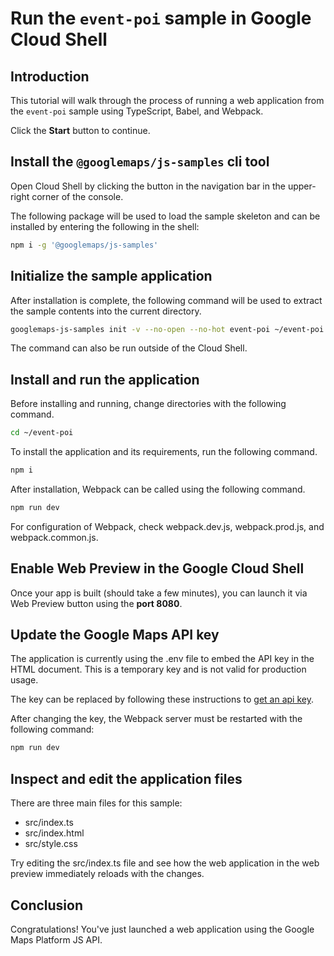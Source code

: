 # Run the `event-poi` sample in Google Cloud Shell

<walkthrough-tutorial-duration duration="10"/>

## Introduction

This tutorial will walk through the process of running a web application from
the `event-poi` sample using TypeScript, Babel, and Webpack.

Click the **Start** button to continue.

## Install the `@googlemaps/js-samples` cli tool

Open Cloud Shell by clicking the
<walkthrough-cloud-shell-icon></walkthrough-cloud-shell-icon> button in the
navigation bar in the upper-right corner of the console.

The following package will be used to load the sample skeleton and can be
installed by entering the following in the shell:

```bash
npm i -g '@googlemaps/js-samples'
```

## Initialize the sample application

After installation is complete, the following command will be used to extract
the sample contents into the current directory.

```bash
googlemaps-js-samples init -v --no-open --no-hot event-poi ~/event-poi
```

The command can also be run outside of the Cloud Shell.

## Install and run the application

Before installing and running, change directories with the following command.

```bash
cd ~/event-poi
```

To install the application and its requirements, run the following command.

```bash
npm i
```

After installation, Webpack can be called using the following command.

```bash
npm run dev
```

For configuration of Webpack, check
<walkthrough-editor-open-file filePath="~/event-poi/webpack.dev.js">webpack.dev.js</walkthrough-editor-open-file>,
<walkthrough-editor-open-file filePath="~/event-poi/webpack.prod.js">webpack.prod.js</walkthrough-editor-open-file>,
and
<walkthrough-editor-open-file filePath="~/event-poi/webpack.common.js">webpack.common.js</walkthrough-editor-open-file>.

## Enable Web Preview in the Google Cloud Shell

Once your app is built (should take a few minutes), you can launch it via
<walkthrough-spotlight-pointer target="cloudshell" spotlightId="devshell-web-preview-button">Web
Preview button</walkthrough-spotlight-pointer> using the **port 8080**.

## Update the Google Maps API key

The application is currently using the
<walkthrough-editor-open-file filePath="~/event-poi/.env">.env</walkthrough-editor-open-file>
file to embed the API key in the HTML document. This is a temporary key and is
not valid for production usage.

The key can be replaced by following these instructions to
[get an api key](https://developers.google.com/maps/documentation/javascript/get-api-key).

After changing the key, the Webpack server must be restarted with the following
command:

```bash
npm run dev
```

## Inspect and edit the application files

There are three main files for this sample:

*   <walkthrough-editor-open-file filePath="~/event-poi/src/index.ts">src/index.ts</walkthrough-editor-open-file>
*   <walkthrough-editor-open-file filePath="~/event-poi/src/index.html">src/index.html</walkthrough-editor-open-file>
*   <walkthrough-editor-open-file filePath="~/event-poi/src/style.css">src/style.css</walkthrough-editor-open-file>

Try editing the <walkthrough-editor-open-file filePath="~/event-poi/src/index.ts">src/index.ts</walkthrough-editor-open-file> file and see how the web application in the web preview immediately reloads with the changes.

## Conclusion

<walkthrough-conclusion-trophy></walkthrough-conclusion-trophy>

Congratulations! You've just launched a web application using the Google Maps
Platform JS API.
